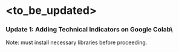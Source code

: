 # <to_be_updated>
### Update 1: Adding Technical Indicators on Google Colab\
Note: must install necessary libraries before proceeding.

